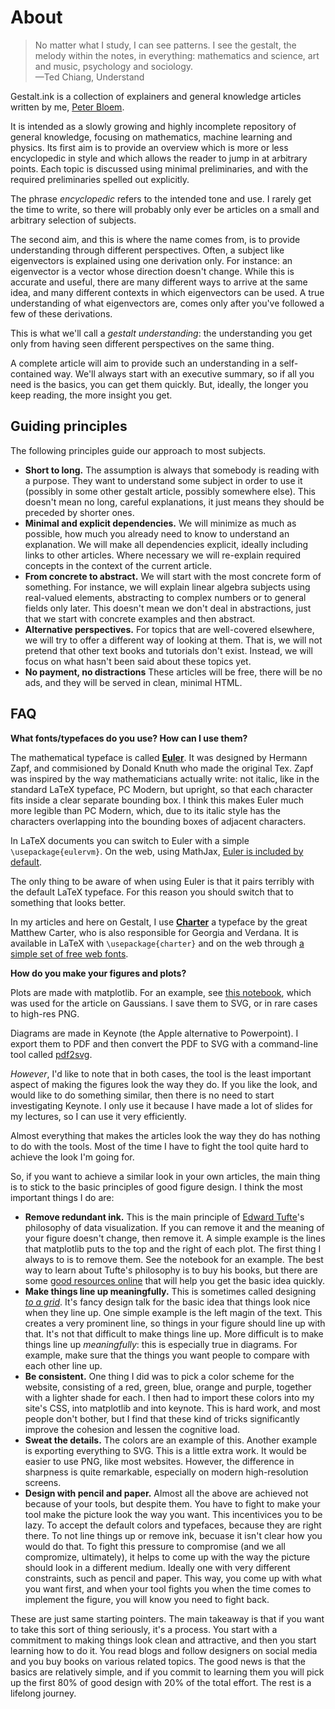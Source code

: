 # About

<blockquote>
No matter what I study, I can see patterns. I see the gestalt, the melody within the notes, in everything: mathematics and science, art and music, psychology and sociology. <br/>
&mdash;Ted Chiang, Understand
</blockquote>

Gestalt.ink is a collection of explainers and general knowledge articles written by me, [Peter Bloem](http://peterbloem.nl).

It is intended as a slowly growing and highly incomplete repository of general knowledge, focusing on mathematics, machine learning and physics. Its first aim is to provide an overview which is more or less encyclopedic in style and which allows the reader to jump in at arbitrary points. Each topic is discussed using minimal preliminaries, and with the required preliminaries spelled out explicitly.

<aside>The phrase <em>encyclopedic</em> refers to the intended tone and use. I rarely get the time to write, so there will probably only ever be articles on a small and arbitrary selection of subjects.
</aside>

The second aim, and this is where the name comes from, is to provide understanding through different perspectives. Often, a subject like eigenvectors is explained using one derivation only. For instance: an eigenvector is a vector whose direction doesn't change. While this is accurate and useful, there are many different ways to arrive at the same idea, and many different contexts in which eigenvectors can be used. A true understanding of what eigenvectors are, comes only after you've followed a few of these derivations.

This is what we'll call a _gestalt understanding_: the understanding you get only from having seen different perspectives on the same thing.

A complete article will aim to provide such an understanding in a self-contained way. We'll always start with an executive summary, so if all you need is the basics, you can get them quickly. But, ideally, the longer you keep reading, the more insight you get.

## Guiding principles

The following principles guide our approach to most subjects.
* **Short to long.** The assumption is always that somebody is reading with a purpose. They want to understand some subject in order to use it (possibly in some other gestalt article, possibly somewhere else). This doesn't mean no long, careful explanations, it just means they should be preceded by shorter ones.
* **Minimal and explicit dependencies.** We will minimize as much as possible, how much you already need to know to understand an explanation. We will make all dependencies explicit, ideally including links to other articles. Where necessary we will re-explain required concepts in the context of the current article.
* **From concrete to abstract.** We will start with the most concrete form of something. For instance, we will explain linear algebra subjects using real-valued elements, abstracting to complex numbers or to general fields only later. This doesn't mean we don't deal in abstractions, just that we start with concrete examples and then abstract.
* **Alternative perspectives.** For topics that are well-covered elsewhere, we will try to offer a different way of looking at them. That is, we will not pretend that other text books and tutorials don't exist. Instead, we will focus on what hasn't been said about these topics yet.
* **No payment, no distractions** These articles will be free, there will be no ads, and they will be served in clean, minimal HTML.

## FAQ

**What fonts/typefaces do you use? How can I use them?**

The mathematical typeface is called **[Euler](https://en.wikipedia.org/wiki/AMS_Euler)**. It was designed by Hermann Zapf, and commisioned by Donald Knuth who made the original Tex. Zapf was inspired by the way mathematicians actually write: not italic, like in the standard LaTeX typeface, PC Modern, but upright, so that each character fits inside a clear separate bounding box. I think this makes Euler much more legible than PC Modern, which, due to its italic style has the characters overlapping into the bounding boxes of adjacent characters.

In LaTeX documents you can switch to Euler with a simple `\usepackage{eulervm}`. On the web, using MathJax, [Euler is included by default](https://mrinalcs.github.io/config-mathjax).

The only thing to be aware of when using Euler is that it pairs terribly with the default LaTeX typeface. For this reason you should switch that to something that looks better.

In my articles and here on Gestalt, I use **[Charter](https://en.wikipedia.org/wiki/Bitstream_Charter)** a typeface by the great Matthew Carter, who is also responsible for Georgia and Verdana. It is available in LaTeX with `\usepackage{charter}` and on the web through [a simple set of free web fonts](https://practicaltypography.com/charter.html).

**How do you make your figures and plots?**

Plots are made with matplotlib. For an example, see [this notebook](https://github.com/pbloem/gestalt.ink/blob/main/notebooks/gaussians.ipynb), which was used for the article on Gaussians. I save them to SVG, or in rare cases to high-res PNG.

Diagrams are made in Keynote (the Apple alternative to Powerpoint). I export them to PDF and then convert the PDF to SVG with a command-line tool called [pdf2svg](https://github.com/dawbarton/pdf2svg). 

_However_, I'd like to note that in both cases, the tool is the least important aspect of making the figures look the way they do. If you like the look, and would like to do something similar, then there is no need to start investigating Keynote. I only use it because I have made a lot of slides for my lectures, so I can use it very efficiently.  

Almost everything that makes the articles look the way they do has nothing to do with the tools. Most of the time I have to fight the tool quite hard to achieve the look I'm going for. 

So, if you want to achieve a similar look in your own articles, the main thing is to stick to the basic principles of good figure design. I think the most important things I do are:
* **Remove redundant ink.** This is the main principle of [Edward Tufte](https://en.wikipedia.org/wiki/Edward_Tufte)'s philosophy of data visualization. If you can remove it and the meaning of your figure doesn't change, then remove it. A simple example is the lines that matplotlib puts to the top and the right of each plot. The first thing I always to is to remove them. See the notebook for an example. The best way to learn about Tufte's philosophy is to buy his books, but there are some [good resources online](https://www.darkhorseanalytics.com/blog/data-looks-better-naked/) that will help you get the basic idea quickly.
* **Make things line up meaningfully.** This is sometimes called designing _[to a grid](https://en.wikipedia.org/wiki/Grid_(graphic_design))_. It's fancy design talk for the basic idea that things look nice when they line up. One simple example is the left magin of the text. This creates a very prominent line, so things in your figure should line up with that. It's not that difficult to make things line up. More difficult is to make things line up _meaningfully_: this is especially true in diagrams. For example, make sure that the things you want people to compare with each other line up.  
* **Be consistent.** One thing I did was to pick a color scheme for the website, consisting of a red, green, blue, orange and purple, together with a lighter shade for each. I then had to import these colors into my site's CSS, into matplotlib and into keynote. This is hard work, and most people don't bother, but I find that these kind of tricks significantly improve the cohesion and lessen the cognitive load.
* **Sweat the details.** The colors are an example of this. Another example is exporting everything to SVG. This is a little extra work. It would be easier to use PNG, like most websites. However, the difference in sharpness is quite remarkable, especially on modern high-resolution screens.
* **Design with pencil and paper.** Almost all the above are achieved not because of your tools, but despite them. You have to fight to make your tool make the picture look the way you want. This incentivices you to be lazy. To accept the default colors and typefaces, because they are right there. To not line things up or remove ink, becuase it isn't clear how you would do that. To fight this pressure to compromise (and we all compromize, ultimately), it helps to come up with the way the picture should look in a different medium. Ideally one with very different constraints, such as pencil and paper. This way, you come up with what you want first, and when your tool fights you when the time comes to implement the figure, you will know you need to fight back.   

These are just same starting pointers. The main takeaway is that if you want to take this sort of thing seriously, it's a process. You start with a commitment to making things look clean and attractive, and then you start learning how to do it. You read blogs and follow designers on social media and you buy books on various related topics. The good news is that the basics are relatively simple, and if you commit to learning them you will pick up the first 80% of good design with 20% of the total effort. The rest is a lifelong journey.
